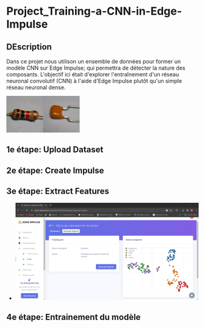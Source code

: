 # Project_Training-a-CNN-in-Edge-Impulse
## DEscription
Dans ce projet nous utilison un ensemble de données pour former un modèle CNN sur Edge Impulse; qui permettra de détecter la nature des composants. L'objectif ici était d'explorer l'entraînement d'un réseau neuronal convolutif (CNN) à l'aide d'Edge Impulse plutôt qu'un simple réseau neuronal dense.
      
 ![](electronic-components-png/electronic-components-png/resistor/1.png)![](electronic-components-png/electronic-components-png/capacitor/1.png)
## 1e étape: Upload Dataset
## 2e étape: Create Impulse
## 3e étape: Extract Features
* ![img](images/feature.png)
## 4e étape: Entrainement du modèle

